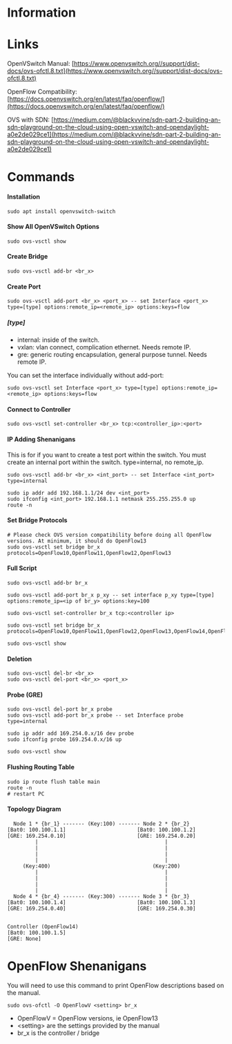 # Information

# Links

OpenVSwitch Manual:
[https://www.openvswitch.org//support/dist-docs/ovs-ofctl.8.txt](https://www.openvswitch.org//support/dist-docs/ovs-ofctl.8.txt)

OpenFlow Compatibility:
[https://docs.openvswitch.org/en/latest/faq/openflow/](https://docs.openvswitch.org/en/latest/faq/openflow/)

OVS with SDN:
[https://medium.com/@blackvvine/sdn-part-2-building-an-sdn-playground-on-the-cloud-using-open-vswitch-and-opendaylight-a0e2de029ce1](https://medium.com/@blackvvine/sdn-part-2-building-an-sdn-playground-on-the-cloud-using-open-vswitch-and-opendaylight-a0e2de029ce1)
# Commands

#### Installation
```
sudo apt install openvswitch-switch
```
#### Show All OpenVSwitch Options
```
sudo ovs-vsctl show
```
#### Create Bridge
```
sudo ovs-vsctl add-br <br_x>
```
#### Create Port
```
sudo ovs-vsctl add-port <br_x> <port_x> -- set Interface <port_x> type=[type] options:remote_ip=<remote_ip> options:keys=flow 
```
##### \[type\]
* internal: inside of the switch.
* vxlan: vlan connect, complication ethernet. Needs remote IP.
* gre: generic routing encapsulation, general purpose tunnel. Needs remote IP.

You can set the interface individually without add-port:
```
sudo ovs-vsctl set Interface <port_x> type=[type] options:remote_ip=<remote_ip> options:keys=flow 
```
#### Connect to Controller
```
sudo ovs-vsctl set-controller <br_x> tcp:<controller_ip>:<port>
```
#### IP Adding Shenanigans
This is for if you want to create a test port within the switch. You must create an internal port within the switch. type=internal, no remote_ip.
```
sudo ovs-vsctl add-br <br_x> <int_port> -- set Interface <int_port> type=internal
```

```
sudo ip addr add 192.168.1.1/24 dev <int_port>
sudo ifconfig <int_port> 192.168.1.1 netmask 255.255.255.0 up
route -n
```

#### Set Bridge Protocols
```
# Please check OVS version compatibility before doing all OpenFlow versions. At minimum, it should do OpenFlow13
sudo ovs-vsctl set bridge br_x protocols=OpenFlow10,OpenFlow11,OpenFlow12,OpenFlow13
```

#### Full Script
```
sudo ovs-vsctl add-br br_x

sudo ovs-vsctl add-port br_x p_xy -- set interface p_xy type=[type] options:remote_ip=<ip of br_y> options:key=100

sudo ovs-vsctl set-controller br_x tcp:<controller ip>

sudo ovs-vsctl set bridge br_x protocols=OpenFlow10,OpenFlow11,OpenFlow12,OpenFlow13,OpenFlow14,OpenFlow15 

sudo ovs-vsctl show
```
#### Deletion
```
sudo ovs-vsctl del-br <br_x>
sudo ovs-vsctl del-port <br_x> <port_x>
```

#### Probe (GRE)
```
sudo ovs-vsctl del-port br_x probe 
sudo ovs-vsctl add-port br_x probe -- set Interface probe type=internal

sudo ip addr add 169.254.0.x/16 dev probe
sudo ifconfig probe 169.254.0.x/16 up

sudo ovs-vsctl show
```
#### Flushing Routing Table
```
sudo ip route flush table main
route -n
# restart PC
```

#### Topology Diagram

```
  Node 1 * {br_1} ------- (Key:100) ------- Node 2 * {br_2}
[Bat0: 100.100.1.1]                       [Bat0: 100.100.1.2]
[GRE: 169.254.0.10]                       [GRE: 169.254.0.20]
         |                                         |
         |                                         |
         |                                         |
         |                                         |
     (Key:400)                                 (Key:200)
         |                                         |
         |                                         |
         |                                         |
         |                                         |
  Node 4 * {br_4} ------- (Key:300) ------- Node 3 * {br_3}
[Bat0: 100.100.1.4]                       [Bat0: 100.100.1.3]
[GRE: 169.254.0.40]                       [GRE: 169.254.0.30]
 

Controller (OpenFlow14)
[Bat0: 100.100.1.5]
[GRE: None]
```
# OpenFlow Shenanigans
You will need to use this command to print OpenFlow descriptions based on the manual.
```
sudo ovs-ofctl -O OpenFlowV <setting> br_x
```
* OpenFlowV = OpenFlow versions, ie OpenFlow13
* \<setting\> are the settings provided by the manual
* br_x is the controller / bridge 
